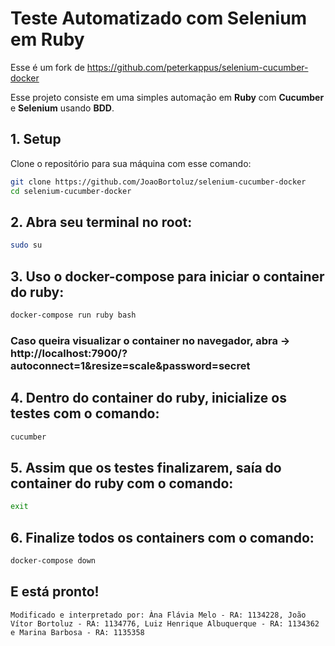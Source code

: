 # Teste Automatizado com Selenium em Ruby

Esse é um fork de https://github.com/peterkappus/selenium-cucumber-docker

Esse projeto consiste em uma simples automação em **Ruby** com **Cucumber** e **Selenium** usando **BDD**.

## 1. Setup

Clone o repositório para sua máquina com esse comando:

```bash
git clone https://github.com/JoaoBortoluz/selenium-cucumber-docker
cd selenium-cucumber-docker
```

## 2. Abra seu terminal no root:

```bash
sudo su
```

## 3. Uso o **docker-compose** para iniciar o container do ruby:

```bash
docker-compose run ruby bash
```

### Caso queira visualizar o container no navegador, abra ->  http://localhost:7900/?autoconnect=1&resize=scale&password=secret

## 4. Dentro do container do ruby, inicialize os testes com o comando:

```bash
cucumber
```

## 5. Assim que os testes finalizarem, saía do container do ruby com o comando:

```bash
exit
```

## 6. Finalize todos os containers com o comando:

```bash
docker-compose down
```

## E está pronto!

`Modificado e interpretado por: Àna Flávia Melo - RA: 1134228, João Vítor Bortoluz - RA: 1134776, Luiz Henrique Albuquerque - RA: 1134362 e Marina Barbosa - RA: 1135358`

